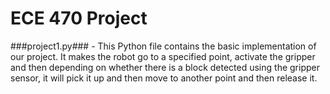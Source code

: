 # ECE 470 Project #

###project1.py###  - This Python file contains the basic implementation of our project. It makes the robot go to a specified point, activate the gripper and then depending on whether there is a block detected using the gripper sensor, it will pick it up and then move to another point and then release it. 
